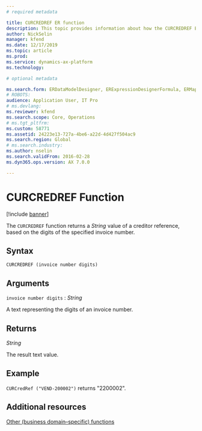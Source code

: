 ```yaml
---
# required metadata

title: CURCREDREF ER function
description: This topic provides information about how the CURCREDREF ER function is used.
author: NickSelin
manager: kfend
ms.date: 12/17/2019
ms.topic: article
ms.prod: 
ms.service: dynamics-ax-platform
ms.technology: 

# optional metadata

ms.search.form: ERDataModelDesigner, ERExpressionDesignerFormula, ERMappedFormatDesigner, ERModelMappingDesigner
# ROBOTS: 
audience: Application User, IT Pro
# ms.devlang: 
ms.reviewer: kfend
ms.search.scope: Core, Operations
# ms.tgt_pltfrm: 
ms.custom: 58771
ms.assetid: 24223e13-727a-4be6-a22d-4d427f504ac9
ms.search.region: Global
# ms.search.industry: 
ms.author: nselin
ms.search.validFrom: 2016-02-28
ms.dyn365.ops.version: AX 7.0.0

---
```


# <a name="CURCREDREF">CURCREDREF Function</a>

[!include [banner](../includes/banner.md)]

The `CURCREDREF` function returns a *String* value of a creditor reference, based on the digits of the specified invoice number.

## Syntax

```
CURCREDREF (invoice number digits)
```

## Arguments

`invoice number digits` : *String*

A text representing the digits of an invoice number.

## Returns

*String*

The result text value.

## Example

`CURCredRef ("VEND-200002")` returns "2200002".

## Additional resources

[Other (business domain–specific) functions](er-functions-category-other.md)
